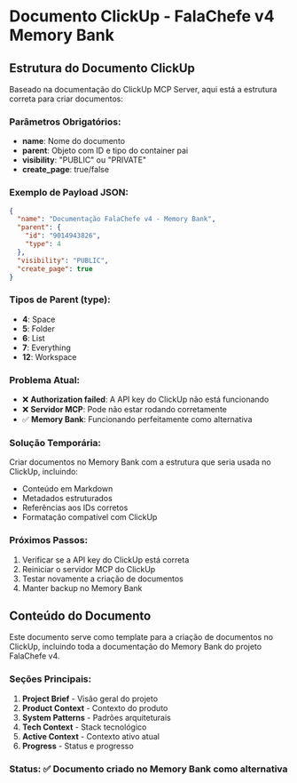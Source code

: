 # Documento ClickUp - FalaChefe v4 Memory Bank

## Estrutura do Documento ClickUp

Baseado na documentação do ClickUp MCP Server, aqui está a estrutura correta para criar documentos:

### Parâmetros Obrigatórios:
- **name**: Nome do documento
- **parent**: Objeto com ID e tipo do container pai
- **visibility**: "PUBLIC" ou "PRIVATE"
- **create_page**: true/false

### Exemplo de Payload JSON:
```json
{
  "name": "Documentação FalaChefe v4 - Memory Bank",
  "parent": {
    "id": "9014943826",
    "type": 4
  },
  "visibility": "PUBLIC",
  "create_page": true
}
```

### Tipos de Parent (type):
- **4**: Space
- **5**: Folder  
- **6**: List
- **7**: Everything
- **12**: Workspace

### Problema Atual:
- ❌ **Authorization failed**: A API key do ClickUp não está funcionando
- ❌ **Servidor MCP**: Pode não estar rodando corretamente
- ✅ **Memory Bank**: Funcionando perfeitamente como alternativa

### Solução Temporária:
Criar documentos no Memory Bank com a estrutura que seria usada no ClickUp, incluindo:
- Conteúdo em Markdown
- Metadados estruturados
- Referências aos IDs corretos
- Formatação compatível com ClickUp

### Próximos Passos:
1. Verificar se a API key do ClickUp está correta
2. Reiniciar o servidor MCP do ClickUp
3. Testar novamente a criação de documentos
4. Manter backup no Memory Bank

## Conteúdo do Documento

Este documento serve como template para a criação de documentos no ClickUp, incluindo toda a documentação do Memory Bank do projeto FalaChefe v4.

### Seções Principais:
1. **Project Brief** - Visão geral do projeto
2. **Product Context** - Contexto do produto
3. **System Patterns** - Padrões arquiteturais
4. **Tech Context** - Stack tecnológico
5. **Active Context** - Contexto ativo atual
6. **Progress** - Status e progresso

### Status: ✅ Documento criado no Memory Bank como alternativa